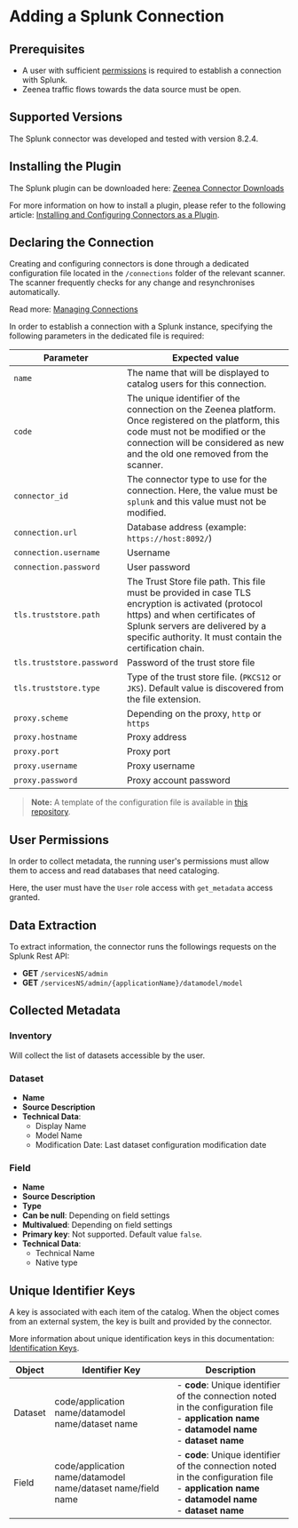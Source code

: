 # Adding a Splunk Connection

## Prerequisites

* A user with sufficient [permissions](#user-permissions) is required to establish a connection with Splunk.
* Zeenea traffic flows towards the data source must be open.

## Supported Versions

The Splunk connector was developed and tested with version 8.2.4. 

## Installing the Plugin

The Splunk plugin can be downloaded here: [Zeenea Connector Downloads](./zeenea-connectors-list.md)

For more information on how to install a plugin, please refer to the following article: [Installing and Configuring Connectors as a Plugin](./zeenea-connectors-install-as-plugin.md).

## Declaring the Connection

Creating and configuring connectors is done through a dedicated configuration file located in the `/connections` folder of the relevant scanner. The scanner frequently checks for any change and resynchronises automatically.

Read more: [Managing Connections](../Zeenea_Administration/zeenea-managing-connections.md)

In order to establish a connection with a Splunk instance, specifying the following parameters in the dedicated file is required:

| Parameter | Expected value |
|---|---|
| `name` | The name that will be displayed to catalog users for this connection. |
| `code` | The unique identifier of the connection on the Zeenea platform. Once registered on the platform, this code must not be modified or the connection will be considered as new and the old one removed from the scanner. |
| `connector_id` | The connector type to use for the connection. Here, the value must be `splunk` and this value must not be modified. |
| `connection.url` | Database address (example: `https://host:8092/`) |
| `connection.username` | Username |
| `connection.password` | User password |
| `tls.truststore.path` | The Trust Store file path. This file must be provided in case TLS encryption is activated (protocol https) and when certificates of Splunk servers are delivered by a specific authority. It must contain the certification chain. |
| `tls.truststore.password` | Password of the trust store file |
| `tls.truststore.type` | Type of the trust store file. (`PKCS12` or `JKS`). Default value is discovered from the file extension. |
| `proxy.scheme` | Depending on the proxy, `http` or `https` |
| `proxy.hostname` | Proxy address |
| `proxy.port` | Proxy port |
| `proxy.username` | Proxy username |
| `proxy.password` | Proxy account password |

> **Note:** A template of the configuration file is available in [this repository](https://github.com/zeenea/connector-conf-templates/tree/main/templates).

## User Permissions

In order to collect metadata, the running user's permissions must allow them to access and read databases that need cataloging. 

Here, the user must have the `User` role access with `get_metadata` access granted.

## Data Extraction

To extract information, the connector runs the followings requests on the Splunk Rest API:

* **GET** `/servicesNS/admin`
* **GET** `/servicesNS/admin/{applicationName}/datamodel/model`

## Collected Metadata

### Inventory

Will collect the list of datasets accessible by the user.

### Dataset

* **Name**
* **Source Description**
* **Technical Data**:
  * Display Name
  * Model Name
  * Modification Date: Last dataset configuration modification date

### Field

* **Name**
* **Source Description**
* **Type**
* **Can be null**: Depending on field settings
* **Multivalued**: Depending on field settings
* **Primary key**: Not supported. Default value `false`.
* **Technical Data**: 
  * Technical Name
  * Native type

## Unique Identifier Keys
 
A key is associated with each item of the catalog. When the object comes from an external system, the key is built and provided by the connector.
 
More information about unique identification keys in this documentation: [Identification Keys](../Stewardship/zeenea-identification-keys.md).

| Object | Identifier Key | Description |
|---|---|---|
| Dataset | code/application name/datamodel name/dataset name | - **code**: Unique identifier of the connection noted in the configuration file<br>- **application name**<br>- **datamodel name**<br>- **dataset name** |
| Field | code/application name/datamodel name/dataset name/field name | - **code**: Unique identifier of the connection noted in the configuration file<br>- **application name**<br>- **datamodel name**<br>- **dataset name** |
